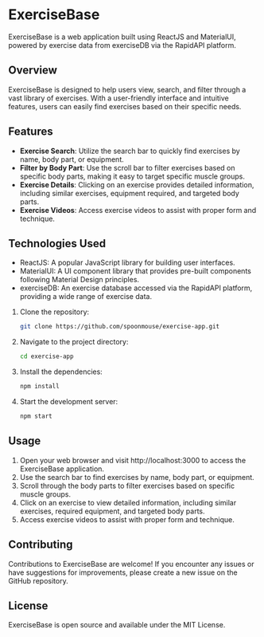 # ExerciseBase

ExerciseBase is a web application built using ReactJS and MaterialUI, powered by exercise data from exerciseDB via the RapidAPI platform.

## Overview

ExerciseBase is designed to help users view, search, and filter through a vast library of exercises. With a user-friendly interface and intuitive features, users can easily find exercises based on their specific needs.

## Features

- **Exercise Search**: Utilize the search bar to quickly find exercises by name, body part, or equipment.
- **Filter by Body Part**: Use the scroll bar to filter exercises based on specific body parts, making it easy to target specific muscle groups.
- **Exercise Details**: Clicking on an exercise provides detailed information, including similar exercises, equipment required, and targeted body parts.
- **Exercise Videos**: Access exercise videos to assist with proper form and technique.

## Technologies Used

- ReactJS: A popular JavaScript library for building user interfaces.
- MaterialUI: A UI component library that provides pre-built components following Material Design principles.
- exerciseDB: An exercise database accessed via the RapidAPI platform, providing a wide range of exercise data.

1. Clone the repository:
   ```bash
   git clone https://github.com/spoonmouse/exercise-app.git

2. Navigate to the project directory:
    ```bash
    cd exercise-app

3. Install the dependencies:
    ```bash
    npm install

4. Start the development server:
    ```bash
    npm start

## Usage

1. Open your web browser and visit http://localhost:3000 to access the ExerciseBase application.
2. Use the search bar to find exercises by name, body part, or equipment.
3. Scroll through the body parts to filter exercises based on specific muscle groups.
4. Click on an exercise to view detailed information, including similar exercises, required equipment, and targeted body parts.
5. Access exercise videos to assist with proper form and technique.

## Contributing

Contributions to ExerciseBase are welcome! If you encounter any issues or have suggestions for improvements, please create a new issue on the GitHub repository.

## License

ExerciseBase is open source and available under the MIT License.